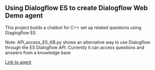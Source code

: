 ## Using Dialogflow ES to create Dialogflow Web Demo agent
This project builds a chatbot for C++ set up related questions using Diaglogflow ES

Note: API_access_ES_KB.py shows an alternative way to use Dialogflow through the ES Dialogflow API. Currently it can access questions and answers from a knowledge base

[Link to agent](https://bot.dialogflow.com/9f19b533-2f18-4bba-bcc2-ef0669c0cab1)
